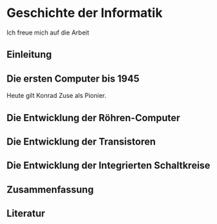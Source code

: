 # Geschichte der Informatik

Ich freue mich auf die Arbeit

## Einleitung

## Die ersten Computer bis 1945

Heute gilt Konrad Zuse als Pionier.

## Die Entwicklung der Röhren-Computer

## Die Entwicklung der Transistoren

## Die Entwicklung der Integrierten Schaltkreise 

## Zusammenfassung

## Literatur